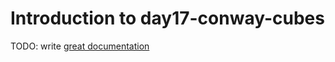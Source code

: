 # Introduction to day17-conway-cubes

TODO: write [great documentation](http://jacobian.org/writing/what-to-write/)
